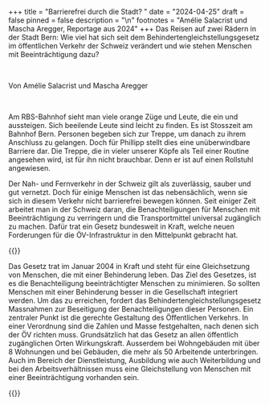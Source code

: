 +++
title = "Barrierefrei durch die Stadt? "
date = "2024-04-25"
draft = false
pinned = false
description = "\n"
footnotes = "Amélie Salacrist und Mascha Aregger, Reportage aus 2024"
+++
Das Reisen auf zwei Rädern in der Stadt Bern: Wie viel hat sich seit dem Behindertengleichstellungsgesetz im öffentlichen Verkehr der Schweiz verändert und wie stehen Menschen mit Beeinträchtigung dazu?  

 

Von Amélie Salacrist und Mascha Aregger 

 

Am RBS-Bahnhof sieht man viele orange Züge und Leute, die ein und aussteigen. Sich beeilende Leute sind leicht zu finden. Es ist Stosszeit am Bahnhof Bern. Personen begeben sich zur Treppe, um danach zu ihrem Anschluss zu gelangen. Doch für Phillipp stellt dies eine unüberwindbare Barriere dar. Die Treppe, die in vieler unserer Köpfe als Teil einer Routine angesehen wird, ist für ihn nicht brauchbar. Denn er ist auf einen Rollstuhl angewiesen.

Der Nah- und Fernverkehr in der Schweiz gilt als zuverlässig, sauber und gut vernetzt. Doch für einige Menschen ist das nebensächlich, wenn sie sich in diesem Verkehr nicht barrierefrei bewegen können. Seit einiger Zeit arbeitet man in der Schweiz daran, die Benachteiligungen für Menschen mit Beeinträchtigung zu verringern und die Transportmittel universal zugänglich zu machen. Dafür trat ein Gesetz bundesweit in Kraft, welche neuen Forderungen für die ÖV-Infrastruktur in den Mittelpunkt gebracht hat.



{{<box>}}

Das Gesetz trat im Januar 2004 in Kraft und steht für eine Gleichsetzung von Menschen, die mit einer Behinderung leben. Das Ziel des Gesetzes, ist es die Benachteiligung beeinträchtigter Menschen zu minimieren. So sollten Menschen mit einer Behinderung besser in die Gesellschaft integriert werden. Um das zu erreichen, fordert das Behindertengleichstellungsgesetz Massnahmen zur Beseitigung der Benachteiligungen dieser Personen. Ein zentraler Punkt ist die gerechte Gestaltung des Öffentlichen Verkehrs. In einer Verordnung sind die Zahlen und Masse festgehalten, nach denen sich der ÖV richten muss. Grundsätzlich hat das Gesetz an allen öffentlich zugänglichen Orten Wirkungskraft. Ausserdem bei Wohngebäuden mit über 8 Wohnungen und bei Gebäuden, die mehr als 50 Arbeitende unterbringen. Auch im Bereich der Dienstleistung, Ausbildung wie auch Weiterbildung und bei den Arbeitsverhältnissen muss eine Gleichstellung von Menschen mit einer Beeinträchtigung vorhanden sein.

{{</box>}}